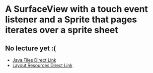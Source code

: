 # A SurfaceView with a touch event listener and a Sprite that pages iterates over a sprite sheet

## No lecture yet :(

 - [Java Files Direct Link](./app/src/main/java/com/example/a07_surfaceviews/) <br>
 - [Layout Resources Direct Link](./app/src/main/res/layout)
##